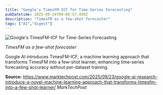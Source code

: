 ```yaml
---
title: "Google's TimesFM-ICF for Time-Series Forecasting"
pubDatetime: 2025-09-24T09:00:57.450Z
description: "TimesFM as a few-shot forecaster"
tags: ["AI","digest"]
---
```


![Google's TimesFM-ICF for Time-Series Forecasting](http://www.marktechpost.com/wp-content/uploads/2025/09/blog-banner-89.png)

_TimesFM as a few-shot forecaster_

Google AI introduces TimesFM-ICF, a machine learning approach that transforms TimesFM into a few-shot learner, enhancing time-series forecasting accuracy without per-dataset training.

**Source:** https://www.marktechpost.com/2025/09/23/google-ai-research-introduce-a-novel-machine-learning-approach-that-transforms-timesfm-into-a-few-shot-learner/ *MarkTechPost*
